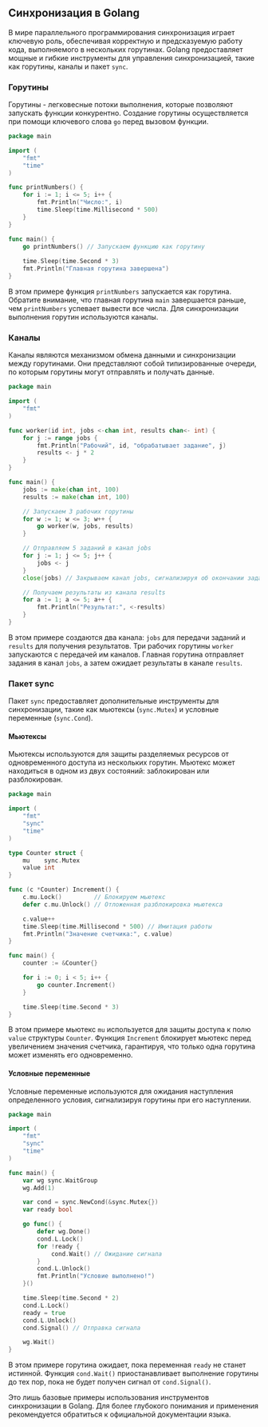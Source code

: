 ## Синхронизация в Golang

В мире параллельного программирования синхронизация играет ключевую роль, обеспечивая корректную и предсказуемую работу кода, выполняемого в нескольких горутинах. Golang предоставляет мощные и гибкие инструменты для управления синхронизацией, такие как горутины, каналы и пакет `sync`.

### Горутины

Горутины - легковесные потоки выполнения, которые позволяют запускать функции конкурентно. Создание горутины осуществляется при помощи ключевого слова `go` перед вызовом функции.

```go
package main

import (
	"fmt"
	"time"
)

func printNumbers() {
	for i := 1; i <= 5; i++ {
		fmt.Println("Число:", i)
		time.Sleep(time.Millisecond * 500)
	}
}

func main() {
	go printNumbers() // Запускаем функцию как горутину
	
	time.Sleep(time.Second * 3) 
	fmt.Println("Главная горутина завершена")
}
```

В этом примере функция `printNumbers` запускается как горутина.  Обратите внимание, что главная горутина `main` завершается раньше, чем  `printNumbers` успевает вывести все числа. Для синхронизации выполнения горутин используются каналы.

### Каналы

Каналы являются механизмом обмена данными и синхронизации между горутинами. Они представляют собой типизированные очереди, по которым горутины могут отправлять и получать данные.

```go
package main

import (
	"fmt"
)

func worker(id int, jobs <-chan int, results chan<- int) {
	for j := range jobs {
		fmt.Println("Рабочий", id, "обрабатывает задание", j)
		results <- j * 2
	}
}

func main() {
	jobs := make(chan int, 100)
	results := make(chan int, 100)

	// Запускаем 3 рабочих горутины
	for w := 1; w <= 3; w++ {
		go worker(w, jobs, results)
	}

	// Отправляем 5 заданий в канал jobs
	for j := 1; j <= 5; j++ {
		jobs <- j
	}
	close(jobs) // Закрываем канал jobs, сигнализируя об окончании заданий

	// Получаем результаты из канала results
	for a := 1; a <= 5; a++ {
		fmt.Println("Результат:", <-results)
	}
}
```

В этом примере создаются два канала: `jobs` для передачи заданий и `results` для получения результатов. Три рабочих горутины `worker` запускаются с передачей им каналов.  Главная горутина отправляет задания в канал `jobs`, а затем ожидает результаты в канале `results`. 

### Пакет sync

Пакет `sync` предоставляет дополнительные инструменты для синхронизации, такие как мьютексы (`sync.Mutex`) и условные переменные (`sync.Cond`).

#### Мьютексы

Мьютексы используются для защиты разделяемых ресурсов от одновременного доступа из нескольких горутин. Мьютекс может находиться в одном из двух состояний: заблокирован или разблокирован.

```go
package main

import (
	"fmt"
	"sync"
	"time"
)

type Counter struct {
	mu    sync.Mutex
	value int
}

func (c *Counter) Increment() {
	c.mu.Lock()         // Блокируем мьютекс
	defer c.mu.Unlock() // Отложенная разблокировка мьютекса

	c.value++
	time.Sleep(time.Millisecond * 500) // Имитация работы
	fmt.Println("Значение счетчика:", c.value)
}

func main() {
	counter := &Counter{}

	for i := 0; i < 5; i++ {
		go counter.Increment()
	}

	time.Sleep(time.Second * 3)
}
```

В этом примере мьютекс `mu` используется для защиты доступа к полю `value` структуры `Counter`. Функция `Increment` блокирует мьютекс перед увеличением значения счетчика, гарантируя, что только одна горутина может изменять его одновременно. 

#### Условные переменные

Условные переменные используются для ожидания наступления определенного условия, сигнализируя горутины при его наступлении.

```go
package main

import (
	"fmt"
	"sync"
	"time"
)

func main() {
	var wg sync.WaitGroup
	wg.Add(1)

	var cond = sync.NewCond(&sync.Mutex{})
	var ready bool

	go func() {
		defer wg.Done()
		cond.L.Lock()
		for !ready {
			cond.Wait() // Ожидание сигнала
		}
		cond.L.Unlock()
		fmt.Println("Условие выполнено!")
	}()

	time.Sleep(time.Second * 2)
	cond.L.Lock()
	ready = true
	cond.L.Unlock()
	cond.Signal() // Отправка сигнала

	wg.Wait()
}
```

В этом примере горутина ожидает, пока переменная `ready` не станет истинной. Функция `cond.Wait()` приостанавливает выполнение горутины до тех пор, пока не будет получен сигнал от `cond.Signal()`. 

Это лишь базовые примеры использования инструментов синхронизации в Golang. Для более глубокого понимания и применения  рекомендуется обратиться к официальной документации языка.
